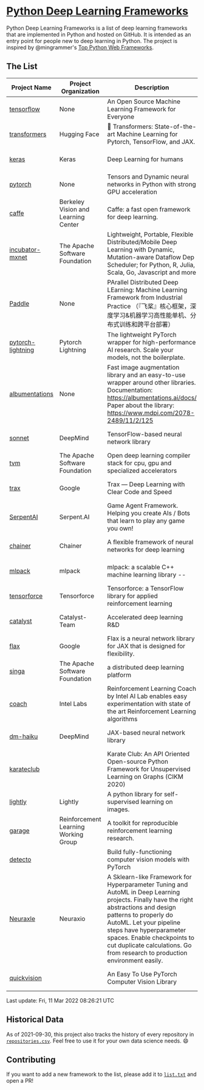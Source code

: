 # [Python Deep Learning Frameworks](https://www.github.com/shimst3r/python-deep-learning-frameworks)

Python Deep Learning Frameworks is a list of deep learning frameworks that are implemented in Python and hosted on GitHub. It is intended as an entry point for people new to deep learning in Python. The project is inspired by @mingrammer's [Top Python Web Frameworks](https://github.com/mingrammer/python-web-framework-stars).

## The List

| Project Name | Project Organization | Description | Stars | Forks | Open Issues | Last Commit |
| ------------ | -------------------- | ----------- | ----: | ----: | ----------: | ----------- |
| [tensorflow](https://tensorflow.org) | None | An Open Source Machine Learning Framework for Everyone | 163484 | 86468 | 2663 | 0 day(s) ago |
| [transformers](https://huggingface.co/transformers) | Hugging Face | 🤗 Transformers: State-of-the-art Machine Learning for Pytorch, TensorFlow, and JAX. | 59170 | 13991 | 467 | 0 day(s) ago |
| [keras](http://keras.io/) | Keras | Deep Learning for humans | 54564 | 19022 | 298 | 0 day(s) ago |
| [pytorch](https://pytorch.org) | None | Tensors and Dynamic neural networks in Python with strong GPU acceleration | 54514 | 15083 | 11362 | 0 day(s) ago |
| [caffe](http://caffe.berkeleyvision.org/) | Berkeley Vision and Learning Center | Caffe: a fast open framework for deep learning. | 32321 | 18966 | 1180 | 0 day(s) ago |
| [incubator-mxnet](https://mxnet.apache.org) | The Apache Software Foundation | Lightweight, Portable, Flexible Distributed/Mobile Deep Learning with Dynamic, Mutation-aware Dataflow Dep Scheduler; for Python, R, Julia, Scala, Go, Javascript and more | 19906 | 6892 | 1983 | 1 day(s) ago |
| [Paddle](http://www.paddlepaddle.org/) | None | PArallel Distributed Deep LEarning: Machine Learning Framework from Industrial Practice （『飞桨』核心框架，深度学习&机器学习高性能单机、分布式训练和跨平台部署） | 17758 | 4320 | 2864 | 0 day(s) ago |
| [pytorch-lightning](https://pytorchlightning.ai) | Pytorch Lightning | The lightweight PyTorch wrapper for high-performance AI research. Scale your models, not the boilerplate. | 17619 | 2216 | 552 | 0 day(s) ago |
| [albumentations](https://albumentations.ai) | None | Fast image augmentation library and an easy-to-use wrapper around other libraries. Documentation:  https://albumentations.ai/docs/ Paper about the library: https://www.mdpi.com/2078-2489/11/2/125 | 9819 | 1264 | 274 | 0 day(s) ago |
| [sonnet](https://sonnet.dev/) | DeepMind | TensorFlow-based neural network library | 9212 | 1317 | 26 | 0 day(s) ago |
| [tvm](https://tvm.apache.org/) | The Apache Software Foundation | Open deep learning compiler stack for cpu, gpu and specialized accelerators | 7819 | 2420 | 388 | 1 day(s) ago |
| [trax](https://github.com/google/trax) | Google | Trax — Deep Learning with Clear Code and Speed | 6805 | 695 | 91 | 0 day(s) ago |
| [SerpentAI](http://serpent.ai) | Serpent.AI | Game Agent Framework. Helping you create AIs / Bots that learn to play any game you own! | 6187 | 726 | 2 | 0 day(s) ago |
| [chainer](https://chainer.org) | Chainer | A flexible framework of neural networks for deep learning | 5668 | 1380 | 9 | 2 day(s) ago |
| [mlpack](https://www.mlpack.org/) | mlpack | mlpack: a scalable C++ machine learning library --  | 3936 | 1417 | 86 | 0 day(s) ago |
| [tensorforce](https://github.com/tensorforce/tensorforce) | Tensorforce | Tensorforce: a TensorFlow library for applied reinforcement learning | 3105 | 521 | 7 | 2 day(s) ago |
| [catalyst](https://catalyst-team.com) | Catalyst-Team | Accelerated deep learning R&D | 2862 | 356 | 3 | 1 day(s) ago |
| [flax](https://github.com/google/flax) | Google | Flax is a neural network library for JAX that is designed for flexibility. | 2732 | 316 | 165 | 0 day(s) ago |
| [singa](https://github.com/apache/singa) | The Apache Software Foundation | a distributed deep learning platform | 2546 | 804 | 37 | 1 day(s) ago |
| [coach](https://intellabs.github.io/coach/) | Intel Labs | Reinforcement Learning Coach by Intel AI Lab enables easy experimentation with state of the art Reinforcement Learning algorithms | 2119 | 426 | 89 | 1 day(s) ago |
| [dm-haiku](https://dm-haiku.readthedocs.io) | DeepMind | JAX-based neural network library | 1776 | 143 | 44 | 0 day(s) ago |
| [karateclub](https://karateclub.readthedocs.io) |  | Karate Club: An API Oriented Open-source Python Framework for Unsupervised Learning on Graphs (CIKM 2020) | 1546 | 188 | 3 | 1 day(s) ago |
| [lightly](https://github.com/lightly-ai/lightly) | Lightly | A python library for self-supervised learning on images. | 1497 | 108 | 59 | 0 day(s) ago |
| [garage](https://github.com/rlworkgroup/garage) | Reinforcement Learning Working Group | A toolkit for reproducible reinforcement learning research. | 1410 | 250 | 223 | 0 day(s) ago |
| [detecto](https://detecto.readthedocs.io/) |  | Build fully-functioning computer vision models with PyTorch | 539 | 91 | 26 | 5 day(s) ago |
| [Neuraxle](https://www.neuraxle.org/) | Neuraxio | A Sklearn-like Framework for Hyperparameter Tuning and AutoML in Deep Learning projects. Finally have the right abstractions and design patterns to properly do AutoML. Let your pipeline steps have hyperparameter spaces. Enable checkpoints to cut duplicate calculations. Go from research to production environment easily. | 507 | 53 | 108 | 1 day(s) ago |
| [quickvision](https://github.com/oke-aditya/quickvision) |  | An Easy To Use PyTorch Computer Vision Library | 47 | 5 | 19 | 36 day(s) ago |

Last update: Fri, 11 Mar 2022 08:26:21 UTC

## Historical Data

As of 2021-09-30, this project also tracks the history of every repository in [`repositories.csv`](./repositories.csv). Feel free to use it for your own data science needs. :smile:

## Contributing

If you want to add a new framework to the list, please add it to [`list.txt`](./python-deep-learning-frameworks/list.txt) and open a PR!